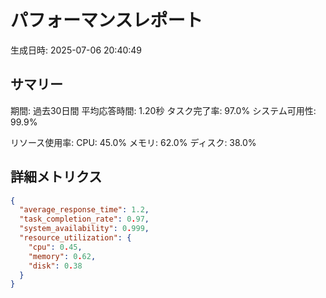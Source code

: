 # パフォーマンスレポート

生成日時: 2025-07-06 20:40:49

## サマリー

期間: 過去30日間
平均応答時間: 1.20秒
タスク完了率: 97.0%
システム可用性: 99.9%

リソース使用率:
  CPU: 45.0%
  メモリ: 62.0%
  ディスク: 38.0%

## 詳細メトリクス
```json
{
  "average_response_time": 1.2,
  "task_completion_rate": 0.97,
  "system_availability": 0.999,
  "resource_utilization": {
    "cpu": 0.45,
    "memory": 0.62,
    "disk": 0.38
  }
}
```
